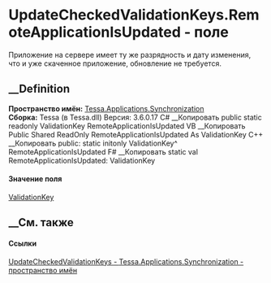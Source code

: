 # UpdateCheckedValidationKeys.RemoteApplicationIsUpdated - поле
Приложение на сервере имеет ту же разрядность и дату изменения, что и уже
скаченное приложение, обновление не требуется.
## __Definition
 **Пространство имён:**
[Tessa.Applications.Synchronization](N_Tessa_Applications_Synchronization.htm)  
 **Сборка:** Tessa (в Tessa.dll) Версия: 3.6.0.17
C# __Копировать
     public static readonly ValidationKey RemoteApplicationIsUpdated
VB __Копировать
     Public Shared ReadOnly RemoteApplicationIsUpdated As ValidationKey
C++ __Копировать
     public:
    static initonly ValidationKey^ RemoteApplicationIsUpdated
F# __Копировать
     static val RemoteApplicationIsUpdated: ValidationKey
#### Значение поля
[ValidationKey](T_Tessa_Platform_Validation_ValidationKey.htm)
##  __См. также
#### Ссылки
[UpdateCheckedValidationKeys -
](T_Tessa_Applications_Synchronization_UpdateCheckedValidationKeys.htm)
[Tessa.Applications.Synchronization - пространство
имён](N_Tessa_Applications_Synchronization.htm)
